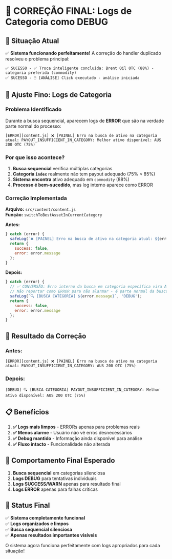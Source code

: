 # 🔧 **CORREÇÃO FINAL: Logs de Categoria como DEBUG**

## 🎯 **Situação Atual**

✅ **Sistema funcionando perfeitamente!** A correção do handler duplicado resolveu o problema principal:

```
✅ SUCESSO - ✅ Troca inteligente concluída: Brent Oil OTC (88%) - categoria preferida (commodity)
✅ SUCESSO - 🖱️ [ANÁLISE] Click executado - análise iniciada
```

## 🔧 **Ajuste Fino: Logs de Categoria**

### **Problema Identificado**

Durante a busca sequencial, aparecem logs de **ERROR** que são na verdade parte normal do processo:

```
[ERROR][content.js] ❌ [PAINEL] Erro na busca de ativo na categoria atual: PAYOUT_INSUFFICIENT_IN_CATEGORY: Melhor ativo disponível: AUS 200 OTC (75%)
```

### **Por que isso acontece?**

1. **Busca sequencial** verifica múltiplas categorias
2. **Categoria `index`** realmente não tem payout adequado (75% < 85%)
3. **Sistema encontra** ativo adequado em `commodity` (88%)
4. **Processo é bem-sucedido**, mas log interno aparece como ERROR

### **Correção Implementada**

**Arquivo:** `src/content/content.js`  
**Função:** `switchToBestAssetInCurrentCategory`

**Antes:**
```javascript
} catch (error) {
  safeLog(`❌ [PAINEL] Erro na busca de ativo na categoria atual: ${error.message}`, 'ERROR');
  return {
    success: false,
    error: error.message
  };
}
```

**Depois:**
```javascript
} catch (error) {
  // ✅ CONVERSÃO: Erro interno da busca em categoria específica vira AVISO silencioso
  // Não reportar como ERROR para não alarmar - é parte normal da busca sequencial
  safeLog(`🔍 [BUSCA CATEGORIA] ${error.message}`, 'DEBUG');
  return {
    success: false,
    error: error.message
  };
}
```

## 🎯 **Resultado da Correção**

### **Antes:**
```
[ERROR][content.js] ❌ [PAINEL] Erro na busca de ativo na categoria atual: PAYOUT_INSUFFICIENT_IN_CATEGORY: AUS 200 OTC (75%)
```

### **Depois:**
```
[DEBUG] 🔍 [BUSCA CATEGORIA] PAYOUT_INSUFFICIENT_IN_CATEGORY: Melhor ativo disponível: AUS 200 OTC (75%)
```

## 📋 **Benefícios**

1. **✅ Logs mais limpos** - ERRORs apenas para problemas reais
2. **✅ Menos alarme** - Usuário não vê erros desnecessários  
3. **✅ Debug mantido** - Informação ainda disponível para análise
4. **✅ Fluxo intacto** - Funcionalidade não alterada

## 🧪 **Comportamento Final Esperado**

1. **Busca sequencial** em categorias silenciosa
2. **Logs DEBUG** para tentativas individuais
3. **Logs SUCCESS/WARN** apenas para resultado final
4. **Logs ERROR** apenas para falhas críticas

## 🎉 **Status Final**

✅ **Sistema completamente funcional**  
✅ **Logs organizados e limpos**  
✅ **Busca sequencial silenciosa**  
✅ **Apenas resultados importantes visíveis**

O sistema agora funciona perfeitamente com logs apropriados para cada situação! 